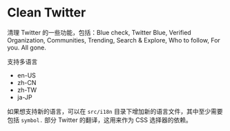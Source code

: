 # Clean Twitter

清理 Twitter 的一些功能，包括：Blue check, Twitter Blue, Verified Organization, Communities, Trending, Search & Explore, Who to follow, For you. All gone.

支持多语言

- en-US
- zh-CN
- zh-TW
- ja-JP

如果想支持新的语言，可以在 `src/i18n` 目录下增加新的语言文件，其中至少需要包括 `symbol.` 部分 Twitter 的翻译，这用来作为 CSS 选择器的依赖。
